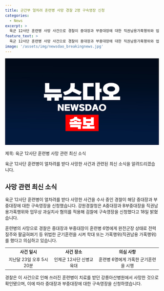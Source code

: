 ```yaml
---
title: 군간부 얼차려 훈련병 사망 경찰 2명 구속영장 신청
categories:
  - News
excerpt: >
  육군 12사단 훈련병 사망 사건으로 경찰이 중대장과 부중대장에 대한 직권남용가혹행위와 업무상 과실치사 혐의로 구속영장을 신청했다. 훈련병이 숨진 지 24일 만에 수사 결과가 나왔는데, 중대장과 부중대장이 완전군장 상태로 학대했다는 의심이 제기되고 있다. 또한, 사건 당시 군기훈련을 받던 훈련병 6명 중 1명이 사망했으며, 이에 대한 수사가 진행 중이다. #훈련병 #구속영장 #학대 #군간부
feature_text: >
  육군 12사단 훈련병 사망 사건으로 경찰이 중대장과 부중대장에 대한 직권남용가혹행위와 업무상 과실치사 혐의로 구속영장을 신청했다. 훈련병이 숨진 지 24일 만에 수사 결과가 나왔는데, 중대장과 부중대장이 완전군장 상태로 학대했다는 의심이 제기되고 있다. 또한, 사건 당시 군기훈련을 받던 훈련병 6명 중 1명이 사망했으며, 이에 대한 수사가 진행 중이다. #훈련병 #구속영장 #학대 #군간부
image: '/assets/img/newsdao_breakingnews.jpg'
---
```


<p><img src="/assets/img/newsdao_breakingnews.jpg" alt="implanttips 속보" /></p>

<p>제목: 육군 12사단 훈련병 사망 관련 최신 소식</p>

<p>육군 12사단 훈련병이 얼차려를 받다 사망한 사건과 관련된 최신 소식을 알려드리겠습니다.</p>

<h2 data-ke-size="size26">사망 관련 최신 소식</h2>

<p data-ke-size="size16">육군 12사단 훈련병이 얼차려를 받다 사망한 사건을 수사 중인 경찰이 해당 중대장과 부중대장에 대한 구속영장을 신청했습니다. 강원경찰청은 A중대장과 B부중대장을 직권남용가혹행위와 업무상 과실치사 혐의를 적용해 검찰에 구속영장을 신청했다고 18일 밝혔습니다.</p>

<p data-ke-size="size16">훈련병의 사망으로 경찰은 중대장과 부중대장이 훈련병 6명에게 완전군장 상태로 전력질주와 팔굽혀펴기 등 위법한 군기훈련을 시켜 학대 또는 가혹행위(직권남용 가혹행위)를 했다고 의심하고 있습니다. </p>

<table>
  <tr>
    <td style="text-align: center; height: 17px;"><b>사건 일시</b></td>
    <td style="text-align: center; height: 17px;"><b>사건 장소</b></td>
    <td style="text-align: center; height: 17px;"><b>의심 사항</b></td>
  </tr>
  <tr>
    <td style="text-align: center; height: 17px;">지난달 23일 오후 5시 20분</td>
    <td style="text-align: center; height: 17px;">인제군 12사단 신병교육대</td>
    <td style="text-align: center; height: 17px;">훈련병 6명에게 가혹한 군기훈련을 시행</td>
  </tr>
</table>

<p data-ke-size="size16">경찰은 이 사건으로 인해 쓰러진 훈련병이 치료를 받던 강릉아산병원에서 사망한 것으로 확인됐으며, 이에 따라 중대장과 부중대장에 대한 구속영장을 신청하였습니다.</p>

